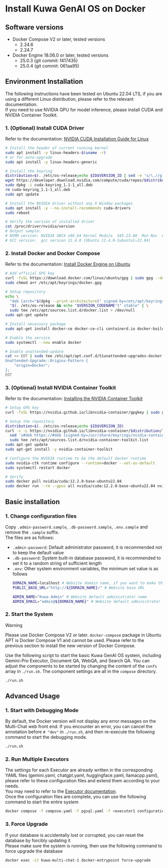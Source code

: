 # Install Kuwa GenAI OS on Docker

## Software versions
- Docker Compose V2 or later, tested versions
  - 2.24.6
  - 2.24.7
- Docker Engine 18.06.0 or later, tested versions
  - 25.0.3 (git commit: f417435)
  - 25.0.4 (git commit: 061aa95)

## Environment Installation
The following instructions have been tested on Ubuntu 22.04 LTS, if you are using a different Linux distribution, please refer to the relevant documentation.  
If you need to use NVIDIA GPU for model inference, please install CUDA and NVIDIA Container Toolkit.

### 1. (Optional) Install CUDA Driver

Refer to the documentation: [NVIDIA CUDA Installation Guide for Linux](https://docs.nvidia.com/cuda/cuda-installation-guide-linux/)

```sh
# Install the header of current running kernel
sudo apt install -y linux-headers-$(uname -r)
# or for auto-upgrade
sudo apt install -y linux-headers-generic

# Install the keyring
distribution=$(. /etc/os-release;echo $ID$VERSION_ID | sed -e 's/\.//g')
wget https://developer.download.nvidia.com/compute/cuda/repos/$distribution/x86_64/cuda-keyring_1.1-1_all.deb
sudo dpkg -i cuda-keyring_1.1-1_all.deb
rm cuda-keyring_1.1-1_all.deb
sudo apt update

# Install the NVIDIA driver without any X Window packages
sudo apt install -y --no-install-recommends cuda-drivers
sudo reboot

# Verify the version of installed driver
cat /proc/driver/nvidia/version
# Output sample:
# NVRM version: NVIDIA UNIX x86_64 Kernel Module  545.23.08  Mon Nov  6 23:49:37 UTC 2023
# GCC version:  gcc version 11.4.0 (Ubuntu 11.4.0-1ubuntu1~22.04)
```

### 2. Install Docker and Docker Compose

Refer to the documentation: [Install Docker Engine on Ubuntu](https://docs.docker.com/engine/install/ubuntu/)
```sh
# Add official GPG key
curl -fsSL https://download.docker.com/linux/ubuntu/gpg | sudo gpg --dearmor -o /etc/apt/keyrings/docker.gpg
sudo chmod a+r /etc/apt/keyrings/docker.gpg

# Setup repository
echo \
  "deb [arch="$(dpkg --print-architecture)" signed-by=/etc/apt/keyrings/docker.gpg] https://download.docker.com/linux/ubuntu \
  "$(. /etc/os-release && echo "$VERSION_CODENAME")" stable" | \
  sudo tee /etc/apt/sources.list.d/docker.list > /dev/null
sudo apt-get update

# Install necessary package
sudo apt-get install docker-ce docker-ce-cli containerd.io docker-buildx-plugin docker-compose-plugin

# Enable the service
sudo systemctl --now enable docker

# Enable unattended-update
cat << EOT | sudo tee /etc/apt/apt.conf.d/51unattended-upgrades-docker
Unattended-Upgrade::Origins-Pattern {
    "origin=Docker";
};
EOT
```

### 3. (Optional) Install NVIDIA Container Toolkit

Refer to the documentation: [Installing the NVIDIA Container Toolkit](https://docs.nvidia.com/datacenter/cloud-native/container-toolkit/latest/install-guide.html)

```sh
# Setup GPG key
curl -fsSL https://nvidia.github.io/libnvidia-container/gpgkey | sudo gpg --dearmor -o /usr/share/keyrings/nvidia-container-toolkit-keyring.gpg

# Setup the repository
distribution=$(. /etc/os-release;echo $ID$VERSION_ID)
curl -s -L https://nvidia.github.io/libnvidia-container/$distribution/libnvidia-container.list | \
  sed 's#deb https://#deb [signed-by=/usr/share/keyrings/nvidia-container-toolkit-keyring.gpg] https://#g' | \
  sudo tee /etc/apt/sources.list.d/nvidia-container-toolkit.list
sudo apt-get update
sudo apt-get install -y nvidia-container-toolkit

# Configure the NVIDIA runtime to be the default docker runtime
sudo nvidia-ctk runtime configure --runtime=docker --set-as-default
sudo systemctl restart docker

# Verify
sudo docker pull nvidia/cuda:12.2.0-base-ubuntu22.04
sudo docker run --rm --gpus all nvidia/cuda:12.2.0-base-ubuntu22.04 nvidia-smi
```

## Basic installation

### 1. Change configuration files

Copy `.admin-password.sample`, `.db-password.sample`, `.env.sample` and remove the `.sample` suffix.  
The files are as follows:
- `.admin-password`: Default administrator password, it is recommended not to keep the default value
- `.db-password`: System built-in database password, it is recommended to set it to a random string of sufficient length
- `.env`: Other system environment variables, the minimum set value is as follows
    ```sh
    DOMAIN_NAME=localhost # Website domain name, if you want to make the service public, please set it to your public domain name
    PUBLIC_BASE_URL="http://${DOMAIN_NAME}/" # Website base URL

    ADMIN_NAME="Kuwa Admin" # Website default administrator name
    ADMIN_EMAIL="admin@${DOMAIN_NAME}" # Website default administrator login email, which can be an invalid email
    ```

### 2. Start the System

> [!WARNING]
> Please use Docker Compose V2 or later.
> `docker-compose` package in Ubuntu APT is Docker Compose V1 and cannot be used. Please refer to the previous section to install the new version of Docker Compose.

Use the following script to start the basic Kuwa GenAI OS system, including Gemini-Pro Executor, Document QA, WebQA, and Search QA. You can adjust the components to be started by changing the content of the `confs` array in `./run.sh`. The component settings are all in the `compose` directory.
```sh
./run.sh
```

## Advanced Usage

### 1. Start with Debugging Mode
By default, the Docker version will not display any error messages on the Multi-Chat web front end. If you encounter an error, you can cancel the annotation before `# "dev"` in `./run.sh`, and then re-execute the following command to start the debugging mode.
```sh
./run.sh
```

### 2. Run Multiple Executors
The settings for each Executor are already written in the corresponding YAML files (gemini.yaml, chatgpt.yaml, huggingface.yaml, llamacpp.yaml), please refer to these configuration files and extend them according to your needs.  
You may need to refer to the [Executor documentation](../src/executor/README.md).  
Once the configuration files are complete, you can use the following command to start the entire system
```sh
docker compose -f compose.yaml -f pgsql.yaml -f <executor1 configuration file> -f <executor2 configuration file...> up --build
```

### 3. Force Upgrade
If your database is accidentally lost or corrupted, you can reset the database by forcibly updating it  
Please make sure the system is running, then use the following command to force upgrade the database  
```sh
docker exec -it kuwa-multi-chat-1 docker-entrypoint force-upgrade
```